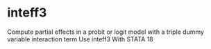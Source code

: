 # inteff3
Compute partial effects in a probit or logit model with a triple dummy variable interaction term Use inteff3 With STATA 18
